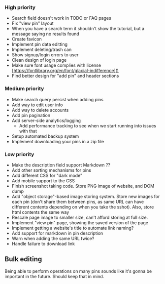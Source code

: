 ### High priority
- Search field doesn't work in TODO or FAQ pages
- Fix "view pin" layout
- When you have a search term it shouldn't show the tutorial, but a message saying no results found
- Create favicon
- Implement pin data editting
- Implement deleting/trash can
- Show signup/login errors to user
- Clean design of login page
- Make sure font usage complies with license [https://fontlibrary.org/en/font/glacial-indifference]()
- Find better design for "add pin" and header sections

### Medium priority
- Make search query persist when adding pins
- Add way to edit user info
- Add way to delete accounts
- Add pin pagination
- Add server-side analytics/logging
	- Add performance tracking to see when we start running into issues with that
- Setup automated backup system
- Implement downloading your pins in a zip file

### Low priority
- Make the description field support Markdown ??
- Add other sorting mechanisms for pins
- Add different CSS for "dark mode"
- Add mobile support to the CSS
- Finish screenshot taking code. Store PNG image of website, and DOM dump
- Add "object storage"-based image storing system. Store new images for each pin (don't share them between
  pins, as same URL can have different contents depending on when you take the sshot). Also, store html
  contents the same way
- Rescale page image to smaller size, can't afford storing at full size.
- Implement "view pin" page, showing the saved version of the page
- Implement getting a website's title to automate link naming?
- Add support for markdown in pin description
- Warn when adding the same URL twice?
- Handle failure to download link


## Bulk editing
Being able to perform operations on many pins sounds like it's gonna be important in the future. Should keep
that in mind.

